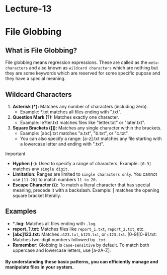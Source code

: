 # Lecture-13 

# File Globbing


## What is File Globbing?
File globbing means regression expressions. These are called as the `meta-characters` and also known as `wildcard characters` which are nothing but they are some keywords which are reserved for some specific pupose and they have a special meaning.

## Wildcard Characters

1.  **Asterisk (*):** Matches any number of characters (including zero).
    *   Example: *.txt matches all files ending with ".txt".
2.  **Question Mark (?):** Matches exactly one character.
    *   Example: le?ter.txt matches files like "letter.txt" or "later.txt".
3.  **Square Brackets ([]):** Matches any single character within the brackets.
    *   Example: [abc].txt matches "a.txt", "b.txt", or "c.txt".
    *   You can also specify a range: [a-z].txt matches any file starting with a lowercase letter and ending with ".txt".

> [!IMPORTANT] 
> * **Hyphen (-):** Used to specify a range of characters. Example: `[0-9]` matches any `single digit.`
> * **Limitation:** Ranges are limited to `single characters only`. You cannot use `[11-20]` to match numbers `11 to 20.`
> * **Escape Character (\\):** To match a literal character that has special meaning, precede it with a backslash.
Example: \[ matches the opening square bracket literally.

## Examples
*   ***.log:** Matches all files ending with `.log`.
*   **report_?.txt:** Matches files like `report_1.txt`, `report_2.txt`, etc.
*   **[abc]123.txt:** Matches `a123.txt`, `b123.txt`, or `c123.txt`.
[0-9][0-9].txt: Matches two-digit numbers followed by `.txt`.
*   **Remember:** Globbing is `case-sensitive` by default. To match both uppercase and lowercase letters, use [a-zA-Z].

#### By understanding these basic patterns, you can efficiently manage and manipulate files in your system.